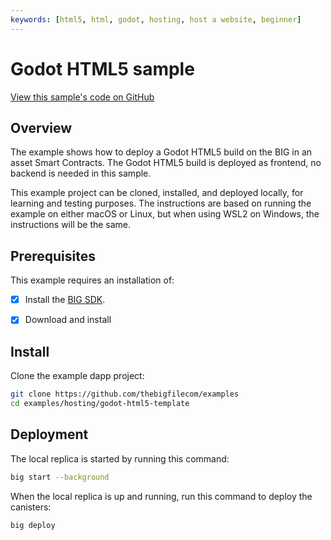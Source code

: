 ```yaml
---
keywords: [html5, html, godot, hosting, host a website, beginner]
---
```


# Godot HTML5 sample

[View this sample's code on GitHub](https://github.com/thebigfilecom/examples/)

## Overview
The example shows how to deploy a Godot HTML5 build on the BIG in an asset Smart Contracts. The Godot HTML5 build is deployed as frontend, no backend is needed in this sample.

This example project can be cloned, installed, and deployed locally, for learning and testing purposes. The instructions are based on running the example on either macOS or Linux, but when using WSL2 on Windows, the instructions will be the same.

## Prerequisites

This example requires an installation of:

- [x] Install the [BIG SDK](https://thebigfile.com/docs/current/developer-docs/setup/install/).

- [x] Download and install

## Install

Clone the example dapp project:

```bash
git clone https://github.com/thebigfilecom/examples
cd examples/hosting/godot-html5-template
```

## Deployment
The local replica is started by running this command:

```bash
big start --background
```

When the local replica is up and running, run this command to deploy the canisters:

```bash
big deploy
```
